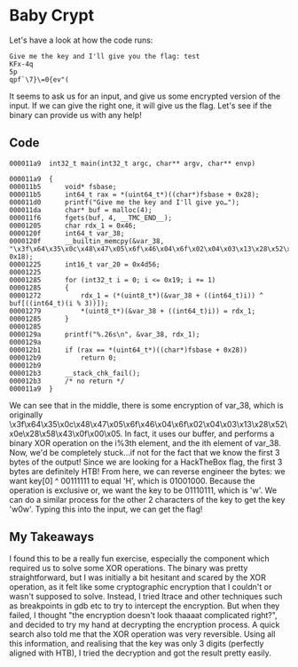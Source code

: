 # Baby Crypt
Let's have a look at how the code runs:
```
Give me the key and I'll give you the flag: test
KFx-4q
5p
qpf`\7}\=0{ev"(
```
It seems to ask us for an input, and give us some encrypted version of the input. If we can give the right one, it will give us the flag.
Let's see if the binary can provide us with any help!

## Code
```
000011a9  int32_t main(int32_t argc, char** argv, char** envp)

000011a9  {
000011b5      void* fsbase;
000011b5      int64_t rax = *(uint64_t*)((char*)fsbase + 0x28);
000011d0      printf("Give me the key and I'll give yo…");
000011da      char* buf = malloc(4);
000011f6      fgets(buf, 4, __TMC_END__);
00001205      char rdx_1 = 0x46;
0000120f      int64_t var_38;
0000120f      __builtin_memcpy(&var_38, "\x3f\x64\x35\x0c\x48\x47\x05\x6f\x46\x04\x6f\x02\x04\x03\x13\x28\x52\x0e\x28\x58\x43\x0f\x00\x05", 0x18);
00001225      int16_t var_20 = 0x4d56;
00001225      
00001285      for (int32_t i = 0; i <= 0x19; i += 1)
00001285      {
00001272          rdx_1 = (*(uint8_t*)(&var_38 + ((int64_t)i)) ^ buf[((int64_t)(i % 3))]);
00001279          *(uint8_t*)(&var_38 + ((int64_t)i)) = rdx_1;
00001285      }
00001285      
0000129a      printf("%.26s\n", &var_38, rdx_1);
0000129a      
000012b1      if (rax == *(uint64_t*)((char*)fsbase + 0x28))
000012b9          return 0;
000012b9      
000012b3      __stack_chk_fail();
000012b3      /* no return */
000011a9  }
```
We can see that in the middle, there is some encryption of var_38, which is originally 
\x3f\x64\x35\x0c\x48\x47\x05\x6f\x46\x04\x6f\x02\x04\x03\x13\x28\x52\x0e\x28\x58\x43\x0f\x00\x05. In fact, it uses our buffer,
and performs a binary XOR operation on the i%3th element, and the ith element of var_38. Now, we'd be completely stuck...if not for the
fact that we know the first 3 bytes of the output! Since we are looking for a HackTheBox flag, the first 3 bytes are definitely HTB!
From here, we can reverse engineer the bytes: we want key[0] ^ 00111111 to equal 'H', which is 01001000. Because the operation is exclusive or, 
we want the key to be 01110111, which is 'w'. We can do a similar process for the other 2 characters of the key to get the key 'w0w'.
Typing this into the input, we can get the flag!

## My Takeaways
I found this to be a really fun exercise, especially the component which required us to solve some XOR operations. The binary was pretty
straightforward, but I was initially a bit hesitant and scared by the XOR operation, as it felt like some cryptographic encryption that I 
couldn't or wasn't supposed to solve. Instead, I tried ltrace and other techniques such as breakpoints in gdb etc to try to intercept the 
encryption. But when they failed, I thought "the encryption doesn't look thaaaat complicated right?", and decided to try my hand at decrypting
the encryption process. A quick search also told me that the XOR operation was very reversible. Using all this information, and realising that
the key was only 3 digits (perfectly aligned with HTB), I tried the decryption and got the result pretty easily.